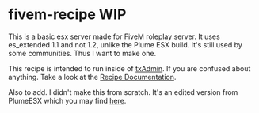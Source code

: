 # fivem-recipe WIP

This is a basic esx server made for FiveM roleplay server. It uses es_extended 1.1 and not 1.2, unlike the Plume ESX build.
It's still used by some communities. Thus I want to make one.

This recipe is intended to run inside of [txAdmin](https://github.com/tabarra/txAdmin).
If you are confused about anything. Take a look at the [Recipe Documentation](https://github.com/tabarra/txAdmin/blob/master/docs/recipe.md).

Also to add. I didn't make this from scratch. It's an edited version from PlumeESX which you may find [here](https://github.com/tabarra/PlumeESX-recipe).
